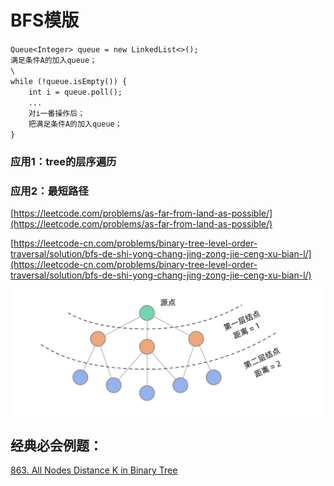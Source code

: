 # BFS模版

`Queue<Integer> queue = new LinkedList<>();`\
`满足条件A的加入queue；`\
``\
``\
`while (!queue.isEmpty()) { `\
`    int i = queue.poll();`\
`    ...`\
`    对i一番操作后；`\
`    把满足条件A的加入queue；`\
`}`

### 应用1：tree的层序遍历



### 应用2：最短路径

[https://leetcode.com/problems/as-far-from-land-as-possible/](https://leetcode.com/problems/as-far-from-land-as-possible/)

[https://leetcode-cn.com/problems/binary-tree-level-order-traversal/solution/bfs-de-shi-yong-chang-jing-zong-jie-ceng-xu-bian-l/](https://leetcode-cn.com/problems/binary-tree-level-order-traversal/solution/bfs-de-shi-yong-chang-jing-zong-jie-ceng-xu-bian-l/)

![](.gitbook/assets/01a3617511b1070216582ae59136888072116ccba360ab7c2aa60fc273351b85.jpg)



## 经典必会例题：

[863. All Nodes Distance K in Binary Tree](https://bhnigw.gitbook.io/leetcode/leetcode/leetcode-863.-all-nodes-distance-k-in-binary-tree)



